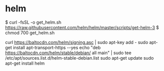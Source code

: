 # helm
$ curl -fsSL -o get_helm.sh https://raw.githubusercontent.com/helm/helm/master/scripts/get-helm-3
$ chmod 700 get_helm.sh

curl https://baltocdn.com/helm/signing.asc | sudo apt-key add -
sudo apt-get install apt-transport-https --yes
echo "deb https://baltocdn.com/helm/stable/debian/ all main" | sudo tee /etc/apt/sources.list.d/helm-stable-debian.list
sudo apt-get update
sudo apt-get install helm

